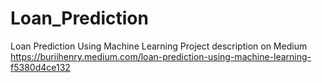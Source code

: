 # Loan_Prediction
Loan Prediction Using Machine Learning 
Project description on Medium https://buriihenry.medium.com/loan-prediction-using-machine-learning-f5380d4ce132
